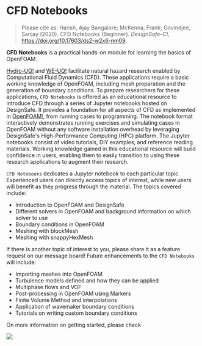 # CFD Notebooks

> Please cite as: Harish, Ajay Bangalore; McKenna, Frank; Govindjee, Sanjay (2020). CFD Notebooks (Beginner). _DesignSafe-CI_, https://doi.org/10.17603/ds2-w2x6-nm09.

**CFD Notebooks** is a practical hands-on module for learning the basics of OpenFOAM.

[Hydro-UQ!](https://simcenter.designsafe-ci.org/research-tools/hydro-uq) and [WE-UQ!](https://simcenter.designsafe-ci.org/research-tools/we-uq) facilitate natural hazard research enabled by Computational Fluid Dynamics (CFD). These applications require a basic working knowledge of OpenFOAM, including mesh preparation and the generation of boundary conditions. To prepare researchers for these applications, ``CFD Notebooks`` is offered as an educational resource to introduce CFD through a series of Jupyter notebooks hosted on DesignSafe. It provides a foundation for all aspects of CFD as implemented in [OpenFOAM!](https://openfoam.org), from running cases to programming. The notebook format interactively demonstrates running exercises and simulating cases in OpenFOAM without any software installation overhead by leveraging DesignSafe's High-Performance Computing (HPC) platform. The Jupyter notebooks consist of video tutorials, DIY examples, and reference reading materials. Working knowledge gained in this educational resource will build confidence in users, enabling them to easily transition to using these research applications to augment their research.

``CFD Notebooks`` dedicates a Jupyter notebook to each particular topic. Experienced users can directly access topics of interest, while new users will benefit as they progress through the material. The topics covered include:

- Introduction to OpenFOAM and DesignSafe
- Different solvers in OpenFOAM and background information on which solver to use
- Boundary conditions in OpenFOAM
- Meshing with blockMesh
- Meshing with snappyHexMesh

If there is another topic of interest to you, please share it as a feature request on our message board! Future enhancements to the ``CFD Notebooks`` will include:

- Importing meshes into OpenFOAM
- Turbulence models defined and how they can be applied
- Multiphase flows and VOF
- Post-processing in OpenFOAM using Markers
- Finite Volume Method and interpolations
- Application of wavemaker boundary conditions
- Tutorials on writing custom boundary conditions

On more information on getting started, please check

[![](http://img.youtube.com/vi/dcj99bUHNvY/0.jpg)](http://www.youtube.com/watch?v=dcj99bUHNvY "CFD-Notebooks")